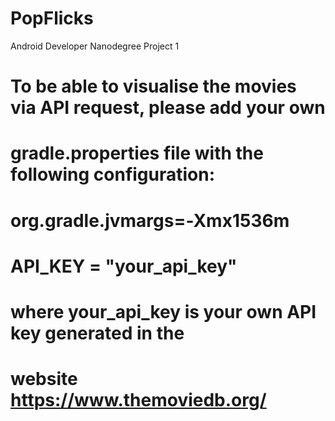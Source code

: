 # PopFlicks
Android Developer Nanodegree Project 1
# To be able to visualise the movies via API request, please add your own
# gradle.properties file with the following configuration:
 
  # org.gradle.jvmargs=-Xmx1536m
  # API_KEY = "your_api_key"
  
# where your_api_key is your own API key generated in the  
# website https://www.themoviedb.org/
